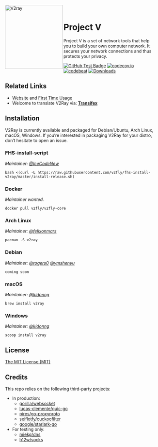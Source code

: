 <div>
<img width="190" height="210" align="left"  src="https://raw.githubusercontent.com/v2fly/v2fly-github-io/master/docs/.vuepress/public/readme-logo.png" alt="V2ray"/>
</br>
<h1>Project V</h1> 
<p>Project V is a set of network tools that help you to build your own computer network.
It secures your network connections and thus protects your privacy.</p>
</div>

[![GitHub Test Badge](https://github.com/v2fly/v2ray-core/workflows/Test/badge.svg)](https://github.com/v2fly/v2ray-core/actions)
[![codecov.io](https://codecov.io/gh/v2fly/v2ray-core/branch/master/graph/badge.svg?branch=master)](https://codecov.io/gh/v2fly/v2ray-core?branch=master)
[![codebeat](https://goreportcard.com/badge/github.com/v2fly/v2ray-core)](https://goreportcard.com/report/github.com/v2fly/v2ray-core)
[![Downloads](https://img.shields.io/github/downloads/v2fly/v2ray-core/total.svg)]()

## Related Links
 - [Website](https://www.v2fly.org/) and [First Time Usage](https://www.v2fly.org/guide/start.html)
 - Welcome to translate V2Ray via: **[Transifex](https://www.transifex.com/v2fly/public/)**

## Installation

V2Ray is currently available and packaged for Debian/Ubuntu, Arch Linux, macOS, Windows. If you’re interested in packaging V2Ray for your distro, don’t hesitate to open an issue.


### FHS-install-script
_Maintainer: [@IceCodeNew](https://github.com/IceCodeNew)_

```
bash <(curl -L https://raw.githubusercontent.com/v2fly/fhs-install-v2ray/master/install-release.sh)
```

### Docker
_Maintainer wanted._

```
docker pull v2fly/v2fly-core
```

### Arch Linux
_Maintainer: [@felixonmars](https://github.com/felixonmars)_

```
pacman -S v2ray
```

### Debian
_Maintainer: [@rogers0](https://github.com/rogers0) [@ymshenyu](https://github.com/ymshenyu)_

```
coming soon
```

### macOS
_Maintainer: [@kidonng](https://github.com/kidonng)_

```
brew install v2ray
```

### Windows
_Maintainer: [@kidonng](https://github.com/kidonng)_

```
scoop install v2ray
```

## License

[The MIT License (MIT)](https://raw.githubusercontent.com/v2fly/v2ray-core/master/LICENSE)

## Credits

This repo relies on the following third-party projects:

- In production:
  - [gorilla/websocket](https://github.com/gorilla/websocket)
  - [lucas-clemente/quic-go](https://github.com/lucas-clemente/quic-go)
  - [pires/go-proxyproto](https://github.com/pires/go-proxyproto)
  - [seiflotfy/cuckoofilter](https://github.com/seiflotfy/cuckoofilter)
  - [google/starlark-go](https://github.com/google/starlark-go)
- For testing only:
  - [miekg/dns](https://github.com/miekg/dns)
  - [h12w/socks](https://github.com/h12w/socks)
